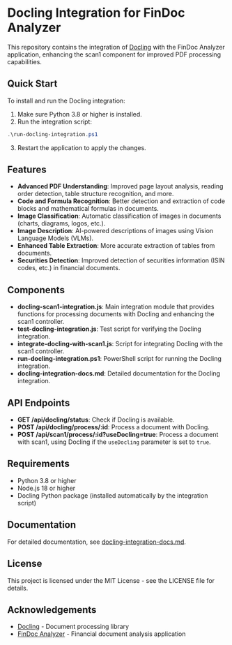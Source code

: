 # Docling Integration for FinDoc Analyzer

This repository contains the integration of [Docling](https://docling-project.github.io/docling/) with the FinDoc Analyzer application, enhancing the scan1 component for improved PDF processing capabilities.

## Quick Start

To install and run the Docling integration:

1. Make sure Python 3.8 or higher is installed.
2. Run the integration script:

```powershell
.\run-docling-integration.ps1
```

3. Restart the application to apply the changes.

## Features

- **Advanced PDF Understanding**: Improved page layout analysis, reading order detection, table structure recognition, and more.
- **Code and Formula Recognition**: Better detection and extraction of code blocks and mathematical formulas in documents.
- **Image Classification**: Automatic classification of images in documents (charts, diagrams, logos, etc.).
- **Image Description**: AI-powered descriptions of images using Vision Language Models (VLMs).
- **Enhanced Table Extraction**: More accurate extraction of tables from documents.
- **Securities Detection**: Improved detection of securities information (ISIN codes, etc.) in financial documents.

## Components

- **docling-scan1-integration.js**: Main integration module that provides functions for processing documents with Docling and enhancing the scan1 controller.
- **test-docling-integration.js**: Test script for verifying the Docling integration.
- **integrate-docling-with-scan1.js**: Script for integrating Docling with the scan1 controller.
- **run-docling-integration.ps1**: PowerShell script for running the Docling integration.
- **docling-integration-docs.md**: Detailed documentation for the Docling integration.

## API Endpoints

- **GET /api/docling/status**: Check if Docling is available.
- **POST /api/docling/process/:id**: Process a document with Docling.
- **POST /api/scan1/process/:id?useDocling=true**: Process a document with scan1, using Docling if the `useDocling` parameter is set to `true`.

## Requirements

- Python 3.8 or higher
- Node.js 18 or higher
- Docling Python package (installed automatically by the integration script)

## Documentation

For detailed documentation, see [docling-integration-docs.md](./docling-integration-docs.md).

## License

This project is licensed under the MIT License - see the LICENSE file for details.

## Acknowledgements

- [Docling](https://docling-project.github.io/docling/) - Document processing library
- [FinDoc Analyzer](https://github.com/aviadkim/backv2) - Financial document analysis application
